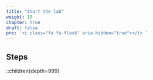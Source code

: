 ```yaml
---
title: "Start the lab"
weight: 10
chapter: true
draft: false
pre: '<i class="fa fa-flask" aria-hidden="true"></i> '
---
```


## Steps

<!-- links don't work for some reason, look this over -->
::children{depth=999}
